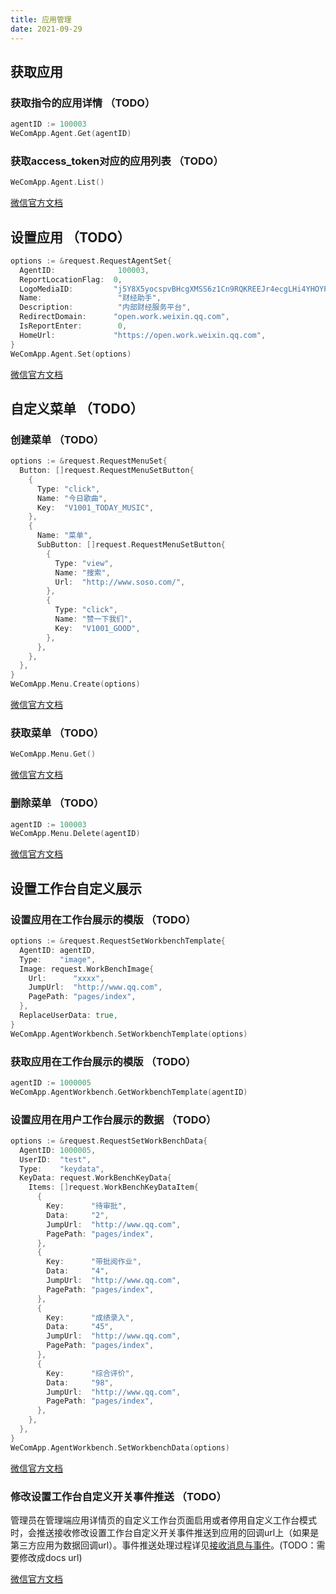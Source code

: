 ```yaml
---
title: 应用管理
date: 2021-09-29
---
```


## 获取应用

### 获取指令的应用详情 （TODO）

``` go
agentID := 100003
WeComApp.Agent.Get(agentID)
```

### 获取access_token对应的应用列表 （TODO）

``` go
WeComApp.Agent.List()
```

[微信官方文档](https://open.work.weixin.qq.com/api/doc/90000/90135/90227)

## 设置应用 （TODO）

``` go
options := &request.RequestAgentSet{
  AgentID:              100003,
  ReportLocationFlag:  0,
  LogoMediaID:         "j5Y8X5yocspvBHcgXMSS6z1Cn9RQKREEJr4ecgLHi4YHOYP-plvom-yD9zNI0vEl",
  Name:                 "财经助手",
  Description:          "内部财经服务平台",
  RedirectDomain:      "open.work.weixin.qq.com",
  IsReportEnter:        0,
  HomeUrl:             "https://open.work.weixin.qq.com",
}
WeComApp.Agent.Set(options)
```

[微信官方文档](https://open.work.weixin.qq.com/api/doc/90000/90135/90227)

## 自定义菜单 （TODO）

### 创建菜单 （TODO）

``` go
options := &request.RequestMenuSet{
  Button: []request.RequestMenuSetButton{
    {
      Type: "click",
      Name: "今日歌曲",
      Key:  "V1001_TODAY_MUSIC",
    },
    {
      Name: "菜单",
      SubButton: []request.RequestMenuSetButton{
        {
          Type: "view",
          Name: "搜索",
          Url:  "http://www.soso.com/",
        },
        {
          Type: "click",
          Name: "赞一下我们",
          Key:  "V1001_GOOD",
        },
      },
    },
  },
}
WeComApp.Menu.Create(options)
```
[微信官方文档](https://work.weixin.qq.com/api/doc/90000/90135/90231)

### 获取菜单 （TODO）

``` go
WeComApp.Menu.Get()
```
[微信官方文档](https://work.weixin.qq.com/api/doc/90000/90135/90232)

### 删除菜单 （TODO）

``` go
agentID := 100003
WeComApp.Menu.Delete(agentID)
```
[微信官方文档](https://work.weixin.qq.com/api/doc/90000/90135/90233)

## 设置工作台自定义展示

### 设置应用在工作台展示的模版 （TODO）

``` go
options := &request.RequestSetWorkbenchTemplate{
  AgentID: agentID,
  Type:    "image",
  Image: request.WorkBenchImage{
    Url:      "xxxx",
    JumpUrl:  "http://www.qq.com",
    PagePath: "pages/index",
  },
  ReplaceUserData: true,
}
WeComApp.AgentWorkbench.SetWorkbenchTemplate(options)
```



### 获取应用在工作台展示的模版 （TODO）

``` go
agentID := 1000005
WeComApp.AgentWorkbench.GetWorkbenchTemplate(agentID)
```



### 设置应用在用户工作台展示的数据 （TODO）

``` go
options := &request.RequestSetWorkBenchData{
  AgentID: 1000005,
  UserID:  "test",
  Type:    "keydata",
  KeyData: request.WorkBenchKeyData{
    Items: []request.WorkBenchKeyDataItem{
      {
        Key:      "待审批",
        Data:     "2",
        JumpUrl:  "http://www.qq.com",
        PagePath: "pages/index",
      },
      {
        Key:      "带批阅作业",
        Data:     "4",
        JumpUrl:  "http://www.qq.com",
        PagePath: "pages/index",
      },
      {
        Key:      "成绩录入",
        Data:     "45",
        JumpUrl:  "http://www.qq.com",
        PagePath: "pages/index",
      },
      {
        Key:      "综合评价",
        Data:     "98",
        JumpUrl:  "http://www.qq.com",
        PagePath: "pages/index",
      },
    },
  },
}
WeComApp.AgentWorkbench.SetWorkbenchData(options)
```

[微信官方文档](https://work.weixin.qq.com/api/doc/90000/90135/92535)

### 修改设置工作台自定义开关事件推送 （TODO）

管理员在管理端应用详情页的自定义工作台页面启用或者停用自定义工作台模式时，会推送接收修改设置工作台自定义开关事件推送到应用的回调url上（如果是第三方应用为数据回调url）。事件推送处理过程详见[接收消息与事件](https://work.weixin.qq.com/api/doc/90000/90135/92535#90000/90135/90237)。(TODO：需要修改成docs url)

[微信官方文档](https://work.weixin.qq.com/api/doc/90000/90135/92535)
